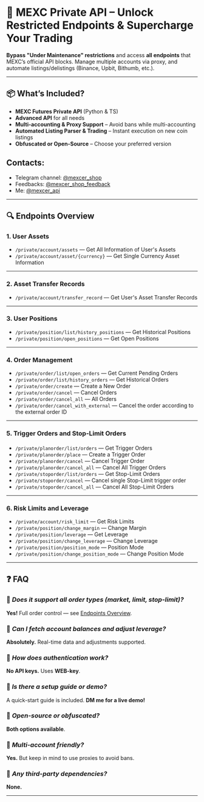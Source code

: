 # 🚀 **MEXC Private API – Unlock Restricted Endpoints & Supercharge Your Trading**  

**Bypass "Under Maintenance" restrictions** and access **all endpoints** that MEXC’s official API blocks. Manage multiple accounts via proxy, and automate listings/delistings (Binance, Upbit, Bithumb, etc.).    

---

## 📦 **What’s Included?**  

- **MEXC Futures Private API** (Python & TS)  
- **Advanced API** for all needs 
- **Multi-accounting & Proxy Support** – Avoid bans while multi-accounting  
- **Automated Listing Parser & Trading** – Instant execution on new coin listings  
- **Obfuscated or Open-Source** – Choose your preferred version  

## Contacts:

* Telegram channel: [@mexcer_shop](https://t.me/mexcer_shop)
* Feedbacks: [@mexcer_shop_feedback](https://t.me/mexcer_shop_feedback)
* Me: [@mexcer_api](https://t.me/mexcer_api)

---

## 🔍 **Endpoints Overview**  

### 1. **User Assets**

- `/private/account/assets` —  Get All Information of User's Assets
- `/private/account/asset/{currency}` — Get Single Currency Asset Information

---

### 2. **Asset Transfer Records**

- `/private/account/transfer_record` — Get User's Asset Transfer Records

---

### 3. **User Positions**
 
- `/private/position/list/history_positions` — Get Historical Positions 
- `/private/position/open_positions` — Get Open Positions

---

### 4. **Order Management**

- `/private/order/list/open_orders` — Get Current Pending Orders
- `/private/order/list/history_orders` — Get Historical Orders
- `/private/order/create` — Create a New Order
- `/private/order/cancel` — Cancel Orders 
- `/private/order/cancel_all` —  All Orders
- `/private/order/cancel_with_external` — Cancel the order according to the external order ID

---

### 5. **Trigger Orders and Stop-Limit Orders**

#### 
- `/private/planorder/list/orders` — Get Trigger Orders
- `/private/planorder/place` — Create a Trigger Order
- `/private/planorder/cancel` — Cancel Trigger Order
- `/private/planorder/cancel_all` — Cancel All Trigger Orders
- `/private/stoporder/list/orders` — Get Stop-Limit Orders
- `/private/stoporder/cancel` — Cancel single Stop-Limit trigger order
- `/private/stoporder/cancel_all` — Cancel All Stop-Limit Orders

---

### 6. **Risk Limits and Leverage**

- `/private/account/risk_limit` — Get Risk Limits
- `/private/position/change_margin` — Change Margin
- `/private/position/leverage` — Get Leverage
- `/private/position/change_leverage` — Change Leverage
- `/private/position/position_mode` —  Position Mode
- `/private/position/change_position_mode` — Change Position Mode

---

## ❓ **FAQ**  

### 🔹 *Does it support all order types (market, limit, stop-limit)?*  
**Yes!** Full order control — see [Endpoints Overview](#endpoints-overview).  

### 🔹 *Can I fetch account balances and adjust leverage?*  
**Absolutely.** Real-time data and adjustments supported.  

### 🔹 *How does authentication work?*  
**No API keys.** Uses **WEB-key**.  

### 🔹 *Is there a setup guide or demo?*  
A quick-start guide is included. **DM me for a live demo!**  

### 🔹 *Open-source or obfuscated?*  
**Both options available**.  

### 🔹 *Multi-account friendly?*  
**Yes.** But keep in mind to use proxies to avoid bans.  

### 🔹 *Any third-party dependencies?*  
**None.** 

---

